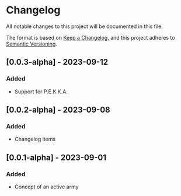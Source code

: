 # Changelog

All notable changes to this project will be documented in this file.

The format is based on [Keep a Changelog](https://keepachangelog.com/en/1.0.0/),
and this project adheres to [Semantic Versioning](https://semver.org/spec/v2.0.0.html).

## [0.0.3-alpha] - 2023-09-12

### Added

- Support for P.E.K.K.A.

## [0.0.2-alpha] - 2023-09-08

### Added

- Changelog items

## [0.0.1-alpha] - 2023-09-01

### Added

- Concept of an active army
